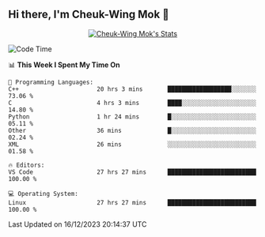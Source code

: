 ## Hi there, I'm Cheuk-Wing Mok 👋

<!--
**mozro0327/mozro0327** is a ✨ _special_ ✨ repository because its `README.md` (this file) appears on your GitHub profile.

Here are some ideas to get you started:

- 🔭 I’m currently working on ...
- 🌱 I’m currently learning ...
- 👯 I’m looking to collaborate on ...
- 🤔 I’m looking for help with ...
- 💬 Ask me about ...
- 📫 How to reach me: ...
- 😄 Pronouns: ...
- ⚡ Fun fact: ...
-->

<p align="center">
  <a href="https://github.com/mozro0327" class="rich-diff-level-one">
    <img src="https://github-readme-stats.vercel.app/api?username=mozro0327&title_color=333&text_color=777" alt="Cheuk-Wing Mok's Stats" >
    <!-- &hide=issues
    <img src="https://github-readme-stats.vercel.app/api?username=mozro0327&hide=issues&title_color=333&text_color=777" alt="Cheuk-Wing Mok's Stats" >
    -->
  </a>
</p>

<!--START_SECTION:waka-->
![Code Time](http://img.shields.io/badge/Code%20Time-2%2C216%20hrs%2016%20mins-blue)

📊 **This Week I Spent My Time On** 

```text
💬 Programming Languages: 
C++                      20 hrs 3 mins       ██████████████████░░░░░░░   73.06 % 
C                        4 hrs 3 mins        ████░░░░░░░░░░░░░░░░░░░░░   14.80 % 
Python                   1 hr 24 mins        █░░░░░░░░░░░░░░░░░░░░░░░░   05.11 % 
Other                    36 mins             █░░░░░░░░░░░░░░░░░░░░░░░░   02.24 % 
XML                      26 mins             ░░░░░░░░░░░░░░░░░░░░░░░░░   01.58 % 

🔥 Editors: 
VS Code                  27 hrs 27 mins      █████████████████████████   100.00 % 

💻 Operating System: 
Linux                    27 hrs 27 mins      █████████████████████████   100.00 % 
```


 Last Updated on 16/12/2023 20:14:37 UTC
<!--END_SECTION:waka-->
